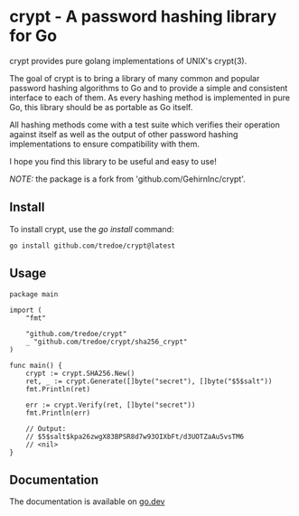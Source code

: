 # crypt - A password hashing library for Go

crypt provides pure golang implementations of UNIX's crypt(3).

The goal of crypt is to bring a library of many common and popular password
hashing algorithms to Go and to provide a simple and consistent interface to
each of them. As every hashing method is implemented in pure Go, this library
should be as portable as Go itself.

All hashing methods come with a test suite which verifies their operation
against itself as well as the output of other password hashing implementations
to ensure compatibility with them.

I hope you find this library to be useful and easy to use!

*NOTE:* the package is a fork from 'github.com/GehirnInc/crypt'.

## Install

To install crypt, use the *go install* command:

	go install github.com/tredoe/crypt@latest

## Usage

    package main

    import (
    	"fmt"

    	"github.com/tredoe/crypt"
    	_ "github.com/tredoe/crypt/sha256_crypt"
    )

    func main() {
    	crypt := crypt.SHA256.New()
    	ret, _ := crypt.Generate([]byte("secret"), []byte("$5$salt"))
    	fmt.Println(ret)

    	err := crypt.Verify(ret, []byte("secret"))
    	fmt.Println(err)

    	// Output:
    	// $5$salt$kpa26zwgX83BPSR8d7w93OIXbFt/d3UOTZaAu5vsTM6
    	// <nil>
    }

## Documentation

The documentation is available on
[go.dev](https://pkg.go.dev/github.com/tredoe/crypt)
